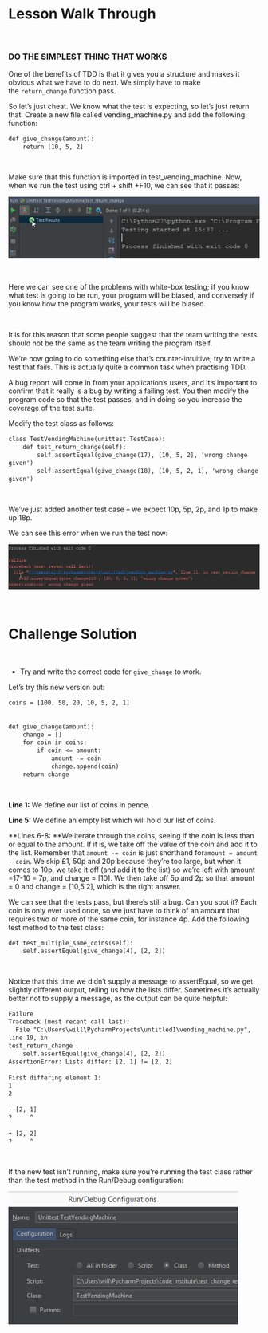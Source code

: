 Lesson Walk Through
===================

 

### DO THE SIMPLEST THING THAT WORKS

One of the benefits of TDD is that it gives you a structure and makes it obvious
what we have to do next. We simply have to make the `return_change` function
pass.

So let’s just cheat. We know what the test is expecting, so let’s just return
that. Create a new file called vending\_machine.py and add the following
function:

~~~~~~~~~~~~~~~~~~~~~~~~~~~~~~~~~~~~~~~~~~~~~~~~~~~~~~~~~~~~~~~~~~~~~~~~~~~~~~~~
def give_change(amount):
    return [10, 5, 2]
~~~~~~~~~~~~~~~~~~~~~~~~~~~~~~~~~~~~~~~~~~~~~~~~~~~~~~~~~~~~~~~~~~~~~~~~~~~~~~~~

 

Make sure that this function is imported in test\_vending\_machine. Now, when we
run the test using ctrl + shift +F10, we can see that it passes:

![](img/img1.png)

 

Here we can see one of the problems with white-box testing; if you know what
test is going to be run, your program will be biased, and conversely if you know
how the program works, your tests will be biased.

 

It is for this reason that some people suggest that the team writing the tests
should not be the same as the team writing the program itself.

We’re now going to do something else that’s counter-intuitive; try to write a
test that fails. This is actually quite a common task when practising TDD.

A bug report will come in from your application’s users, and it’s important to
confirm that it really is a bug by writing a failing test. You then modify the
program code so that the test passes, and in doing so you increase the coverage
of the test suite.

Modify the test class as follows:

~~~~~~~~~~~~~~~~~~~~~~~~~~~~~~~~~~~~~~~~~~~~~~~~~~~~~~~~~~~~~~~~~~~~~~~~~~~~~~~~
class TestVendingMachine(unittest.TestCase):
    def test_return_change(self):
        self.assertEqual(give_change(17), [10, 5, 2], 'wrong change given')
        self.assertEqual(give_change(18), [10, 5, 2, 1], 'wrong change given')
~~~~~~~~~~~~~~~~~~~~~~~~~~~~~~~~~~~~~~~~~~~~~~~~~~~~~~~~~~~~~~~~~~~~~~~~~~~~~~~~

 

We’ve just added another test case – we expect 10p, 5p, 2p, and 1p to make up
18p.

We can see this error when we run the test now:

![](img/img2.png)

 

Challenge Solution
==================

 

-   Try and write the correct code for `give_change` to work.

Let’s try this new version out:

~~~~~~~~~~~~~~~~~~~~~~~~~~~~~~~~~~~~~~~~~~~~~~~~~~~~~~~~~~~~~~~~~~~~~~~~~~~~~~~~
coins = [100, 50, 20, 10, 5, 2, 1]
 
 
def give_change(amount):
    change = []
    for coin in coins:
        if coin <= amount:
            amount -= coin
            change.append(coin)
    return change
~~~~~~~~~~~~~~~~~~~~~~~~~~~~~~~~~~~~~~~~~~~~~~~~~~~~~~~~~~~~~~~~~~~~~~~~~~~~~~~~

 

**Line 1:** We define our list of coins in pence.

**Line 5:** We define an empty list which will hold our list of coins.

**Lines 6-8: **We iterate through the coins, seeing if the coin is less than or
equal to the amount. If it is, we take off the value of the coin and add it to
the list. Remember that `amount -= coin` is just shorthand for`amount = amount -
coin`. We skip £1, 50p and 20p because they’re too large, but when it comes to
10p, we take it off (and add it to the list) so we’re left with amount =17-10 =
7p, and change = [10]. We then take off 5p and 2p so that amount = 0 and change
= [10,5,2], which is the right answer.

We can see that the tests pass, but there’s still a bug. Can you spot it? Each
coin is only ever used once, so we just have to think of an amount that requires
two or more of the same coin, for instance 4p. Add the following test method to
the test class:

~~~~~~~~~~~~~~~~~~~~~~~~~~~~~~~~~~~~~~~~~~~~~~~~~~~~~~~~~~~~~~~~~~~~~~~~~~~~~~~~
def test_multiple_same_coins(self):
    self.assertEqual(give_change(4), [2, 2])
~~~~~~~~~~~~~~~~~~~~~~~~~~~~~~~~~~~~~~~~~~~~~~~~~~~~~~~~~~~~~~~~~~~~~~~~~~~~~~~~

 

Notice that this time we didn’t supply a message to assertEqual, so we get
slightly different output, telling us how the lists differ. Sometimes it’s
actually better not to supply a message, as the output can be quite helpful:

~~~~~~~~~~~~~~~~~~~~~~~~~~~~~~~~~~~~~~~~~~~~~~~~~~~~~~~~~~~~~~~~~~~~~~~~~~~~~~~~
Failure
Traceback (most recent call last):
  File "C:\Users\will\PycharmProjects\untitled1\vending_machine.py", line 19, in 
test_return_change
    self.assertEqual(give_change(4), [2, 2])
AssertionError: Lists differ: [2, 1] != [2, 2]
 
First differing element 1:
1
2
 
- [2, 1]
?     ^
 
+ [2, 2]
?     ^
~~~~~~~~~~~~~~~~~~~~~~~~~~~~~~~~~~~~~~~~~~~~~~~~~~~~~~~~~~~~~~~~~~~~~~~~~~~~~~~~

 

If the new test isn’t running, make sure you’re running the test class rather
than the test method in the Run/Debug configuration:

![](img/img3.png)

 

 
